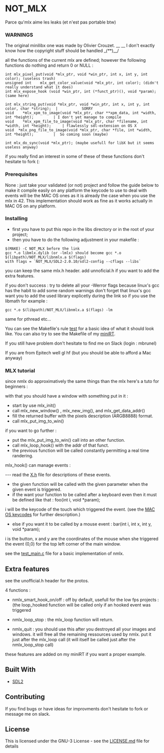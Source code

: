 # NOT_MLX

Parce qu'mlx aime les leaks (et n'est pas portable btw)

### WARNINGS

The original minilibx one was made by Olivier Crouzet.         __           __
I don't exactly know how the copyright stuff should be handled   \__(*_*)__/

all the functions of the current mlx are defined;
however the following functions do nothing and return 0 or NULL :
```
int	mlx_pixel_put(void *mlx_ptr, void *win_ptr, int x, int y, int color); (useless trash)
unsigned int	mlx_get_color_value(void *mlx_ptr, int color); (didn't really understand what it does)
int	mlx_expose_hook (void *win_ptr, int (*funct_ptr)(), void *param); (same here)

int	mlx_string_put(void *mlx_ptr, void *win_ptr, int x, int y, int color, char *string);  |           SORRY
void	*mlx_xpm_to_image(void *mlx_ptr, char **xpm_data, int *width, int *height);         | I don't yet manage to compile
void	*mlx_xpm_file_to_image(void *mlx_ptr, char *filename, int *width, int *height);     | flawlessly sdl-extension on OS X
void  *mlx_png_file_to_image(void *mlx_ptr, char *file, int *width, int *height);         |  So coming soon (maybe)

int	mlx_do_sync(void *mlx_ptr); (maybe usefull for libX but it seems useless anyway)
```

if you really find an interest in some of these of these functions don't hesitate to fork (:

### Prerequisites

None : just take your validated (or not) project and follow the guide below to make it compile easily on any platform
the keycode to use to deal with events will be the MAC OS ones as it is already the case when you use the mlx in 42.
This implementation should work as fine as it works actually in MAC OS on any platform.

### Installing

* first you have to put this repo in the libs directory or in the root of your project;
* then you have to do the following adjustment in your makefile :

```
$(MAKE) -C NOT_MLX before the link
gcc *.o libmlx.dylib (or -lmlx) should become gcc *.o $(libpath)/NOT_MLX/libnmlx.a $(flags)
with flags = `NOT_MLX/SDL2-2.0.10/sdl2-config --cflags --libs`
```
you can keep the same mlx.h header.
add unnoficial.h if you want to add the extra features.

if you don't success :
try to delete all your -Werror flags because linux's gcc has the habit to add some random warnings
don't forget that linux's gcc want you to add the used library explicetly during the link
so if you use the libmath for example : 
```
gcc *.o $(libpath)/NOT_MLX/libnmlx.a $(flags) -lm
```
same for pthread etc...

You can see the Makefile's rule [test](Makefile) for a basic idea of what it should look like.
You can also try to see the Makefile of my [miniRT](https://github.com/mbrunel/miniRTA2/Makefile).

If you still have problem don't hesitate to find me on Slack (login : mbrunel)

If you are from Epitech well gl hf (but you should be able to afford a Mac anyway)

### MLX tutorial

since nmlx do approximatively the same things than the mlx here's a tuto for beginners :

with that you should have a window with something put in it :

* start by use mlx_init()
* call mlx_new_window() , mlx_new_img(), and mlx_get_data_addr()
* fill the returned buffer with the pixels description (ARGB8888) format.
* call mlx_put_img_to_win()


if you want to go further :

* put the mlx_put_img_to_win() call into an other function.
* call mlx_loop_hook() with the addr of that funct.
* the previous function will be called constantly permitting a real time randering.


mlx_hook() can manage events :

--- read the [X.h](incs/X.h) file for descriptions of these events.

* the given function will be called with the given parameter when the given event is triggered.
* if the want your function to be called after a keyboard even then it must be defined like that : foo(int i, void *param);

i will be the keycode of the touch which triggered the event. (see the [MAC OS keycodes](https://eastmanreference.com/complete-list-of-applescript-key-codes) for further description.)

* else if you want it to be called by a mouse event : bar(int i, int x, int y, void *param);

i is the button, x and y are the coordinates of the mouse when she triggered the event (0,0) for the top left corner of the main window.

see the [test_main.c](test_srcs/main.c) file for a basic implementation of nmlx.

## Extra features

see the unofficial.h header for the protos.

4 functions : 

* nmlx_smart_hook_on/off : off by default, usefull for the low fps projects : (the loop_hooked function will be called only if an hooked event was triggered

* nmlx_loop_stop : the mlx_loop function will return.

* nmlx_quit : you should use this after you destroyed all your images and windows.
              it will free all the remaining ressources used by nmlx.
              put it just after the mlx_loop call (it will itself be called just after the nmlx_loop_stop call)

these features are added on my miniRT if you want a proper example.

## Built With

* [SDL2](https://www.libsdl.org/download-2.0.php)

## Contributing

If you find bugs or have ideas for improvments don't hesitate to fork or message me on slack.

## License

This is licensed under the GNU-3 License - see the [LICENSE.md](LICENSE.md) file for details
